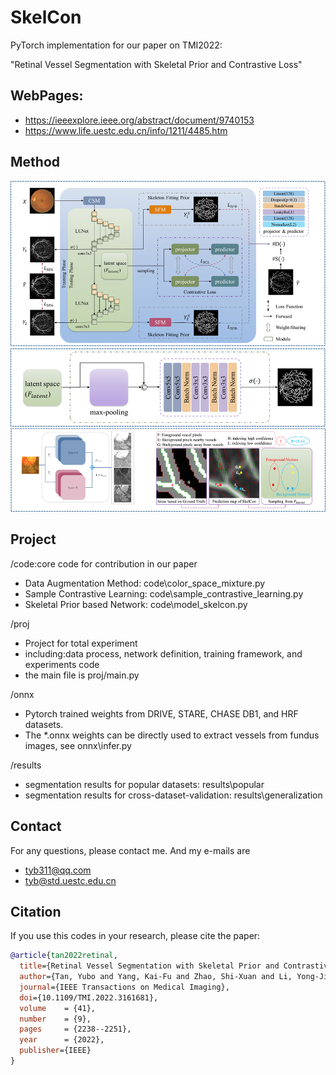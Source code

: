 # SkelCon
PyTorch implementation for our paper on TMI2022:    

"Retinal Vessel Segmentation with Skeletal Prior and Contrastive Loss"

## WebPages:
- https://ieeexplore.ieee.org/abstract/document/9740153
- https://www.life.uestc.edu.cn/info/1211/4485.htm



## Method
<!-- ![FigureOfPaper](docs/figure.png) -->
<img src="docs/figures.png">


## Project
/code:core code for contribution in our paper
-   Data Augmentation Method:       code\color_space_mixture.py
-   Sample Contrastive Learning:    code\sample_contrastive_learning.py
-   Skeletal Prior based Network:   code\model_skelcon.py

/proj
-   Project for total experiment
-   including:data process, network definition, training framework, and experiments code
-   the main file is proj/main.py

/onnx
-   Pytorch trained weights from DRIVE, STARE, CHASE DB1, and HRF datasets.
-   The *.onnx weights can be directly used to extract vessels from fundus images, see onnx\infer.py

/results
-   segmentation results for popular datasets:              results\popular
-   segmentation results for cross-dataset-validation:      results\generalization


## Contact
For any questions, please contact me. 
And my e-mails are 
-   tyb311@qq.com
-   tyb@std.uestc.edu.cn


## Citation
If you use this codes in your research, please cite the paper:
```BibTex
@article{tan2022retinal,
  title={Retinal Vessel Segmentation with Skeletal Prior and Contrastive Loss},
  author={Tan, Yubo and Yang, Kai-Fu and Zhao, Shi-Xuan and Li, Yong-Jie},
  journal={IEEE Transactions on Medical Imaging},
  doi={10.1109/TMI.2022.3161681},
  volume    = {41},
  number    = {9},
  pages     = {2238--2251},
  year      = {2022},
  publisher={IEEE}
}
```